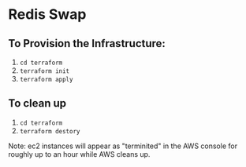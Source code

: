 # Redis Swap

## To Provision the Infrastructure:
1. `cd terraform`
1. `terraform init`
1. `terraform apply`


## To clean up
1. `cd terraform`
1. `terraform destory`

Note: ec2 instances will appear as "terminited" in the AWS console for roughly up to an hour while AWS cleans up.